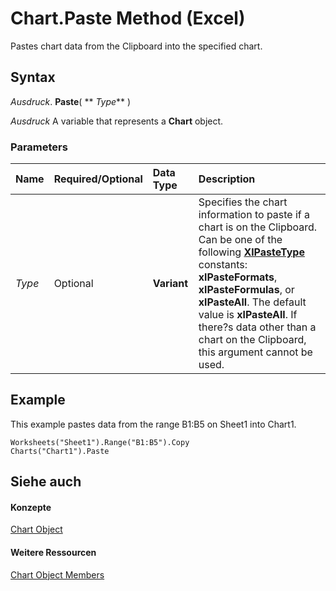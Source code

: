 
# Chart.Paste Method (Excel)

Pastes chart data from the Clipboard into the specified chart.


## Syntax

 _Ausdruck_. **Paste**( ** _Type_** )

 _Ausdruck_ A variable that represents a **Chart** object.


### Parameters



|**Name**|**Required/Optional**|**Data Type**|**Description**|
|:-----|:-----|:-----|:-----|
| _Type_|Optional|**Variant**|Specifies the chart information to paste if a chart is on the Clipboard. Can be one of the following  **[XlPasteType](a60202d9-b380-ed88-b7d8-66bf34e032a5.md)** constants: **xlPasteFormats**, **xlPasteFormulas**, or **xlPasteAll**. The default value is **xlPasteAll**. If there?s data other than a chart on the Clipboard, this argument cannot be used.|

## Example

This example pastes data from the range B1:B5 on Sheet1 into Chart1.


```
Worksheets("Sheet1").Range("B1:B5").Copy 
Charts("Chart1").Paste
```


## Siehe auch


#### Konzepte


[Chart Object](179c32ce-49bd-6f36-ea12-89fb5443f3ea.md)
#### Weitere Ressourcen


[Chart Object Members](http://msdn.microsoft.com/library/a3f8ac44-02d6-6f3f-b5e0-23f4bd5d6baf%28Office.15%29.aspx)
